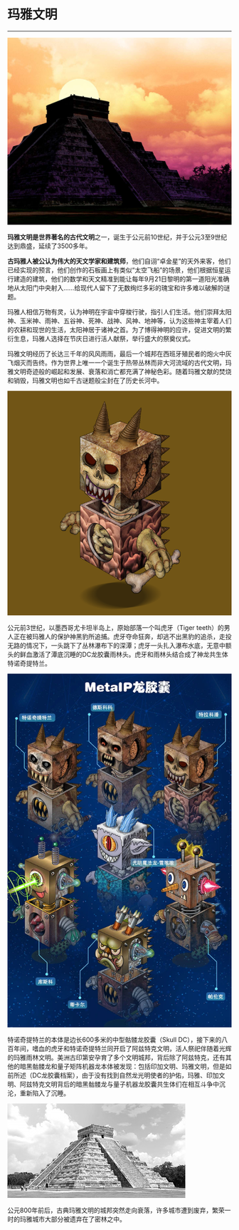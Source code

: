 # 玛雅文明

****

![](../.gitbook/assets/4.jpeg)

**玛雅文明是世界著名的古代文明**之一，诞生于公元前10世纪，并于公元3至9世纪达到鼎盛，延续了3500多年。

**古玛雅人被公认为伟大的天文学家和建筑师**，他们自诩“卓金星”的天外来客，他们已经实现的预言，他们创作的石板画上有类似“太空飞船”的场景，他们根据恒星运行建造的建筑，他们的数学和天文精准到能让每年9月21日黎明的第一道阳光准确地从太阳门中央射入……给现代人留下了无数绚烂多彩的瑰宝和许多难以破解的谜题。

玛雅人相信万物有灵，认为神明在宇宙中穿梭行驶，指引人们生活。他们崇拜太阳神、玉米神、雨神、五谷神、死神、战神、风神、地神等，认为这些神主宰着人们的农耕和现世的生活，太阳神居于诸神之首。为了博得神明的应许，促进文明的繁衍生息，玛雅人选择在节庆日进行活人献祭，举行盛大的祭奠仪式。

玛雅文明经历了长达三千年的风风雨雨，最后一个城邦在西班牙殖民者的炮火中灰飞烟灭而告终。作为世界上唯一一个诞生于热带丛林而非大河流域的古代文明，玛雅文明奇迹般的崛起和发展、衰落和消亡都充满了神秘色彩。随着玛雅文献的焚烧和销毁，玛雅文明也如千古谜题般尘封在了历史长河中。

![DC雨林头-特诺奇提特兰](../.gitbook/assets/9328.png)

公元前3世纪，以墨西哥尤卡坦半岛上，原始部落一个叫虎牙（Tiger teeth）的男人正在被玛雅人的保护神黑豹所追捕。虎牙夺命狂奔，却逃不出黑豹的追杀，走投无路的情况下，一头跳下了丛林瀑布下的深潭；虎牙一头扎入瀑布水底，无意中额头的鲜血激活了潭底沉睡的DC龙胶囊雨林头。虎牙和雨林头结合成了神龙共生体特诺奇提特兰。

![](../.gitbook/assets/6.webp)

特诺奇提特兰的本体是边长600多米的中型骷髅龙胶囊（Skull DC），接下来的八百年间，嗜血的虎牙和特诺奇提特兰同开启了阿兹特克文明，活人祭祀伴随着光辉的玛雅雨林文明。美洲古印第安孕育了多个文明城邦，背后除了阿兹特克，还有其他的暗黑骷髅龙和量子矩阵机器龙本体被发现：包括印加文明、玛雅文明，但是如前所述（DC龙胶囊档案），由于没有找到自然龙光明使者的护佑，玛雅、印加文明、阿兹特克文明背后的暗黑骷髅龙与量子机器龙胶囊共生体们在相互斗争中沉沦，重新陷入了沉睡。

![](<../.gitbook/assets/1 (1).jpeg>)

公元800年前后，古典玛雅文明的城邦突然走向衰落，许多城市遭到废弃，繁荣一时的玛雅城市大部分被遗弃在了密林之中。
